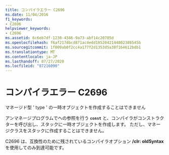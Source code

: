 ```yaml
---
title: コンパイラエラー C2696
ms.date: 11/04/2016
f1_keywords:
- C2696
helpviewer_keywords:
- C2696
ms.assetid: 6c6eb7df-1230-4346-9a73-abf14c20785d
ms.openlocfilehash: f6af217dbcd871ac4edd1852042144802388545b
ms.sourcegitcommit: 1f009ab0f2cc4a177f2d1353d5a38f164612bdb1
ms.translationtype: MT
ms.contentlocale: ja-JP
ms.lasthandoff: 07/27/2020
ms.locfileid: "87216090"
---
```

# <a name="compiler-error-c2696"></a>コンパイラエラー C2696

マネージド型 ' type ' の一時オブジェクトを作成することはできません

アンマネージプログラムでへの参照を行う **`const`** と、コンパイラがコンストラクターを呼び出し、スタックに一時オブジェクトを作成します。 ただし、マネージクラスをスタックに作成することはできません。

C2696 は、互換性のために残されているコンパイラオプション **/clr: oldSyntax**を使用してのみ到達可能です。
